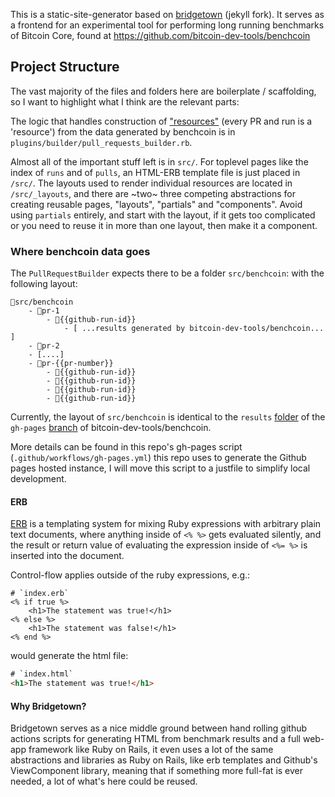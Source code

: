 This is a static-site-generator based on
[bridgetown](https://github.com/bridgetownrb/bridgetown) (jekyll fork). It
serves as a frontend for an experimental tool for performing long running benchmarks of Bitcoin Core, found at https://github.com/bitcoin-dev-tools/benchcoin

## Project Structure

The vast majority of the files and folders here are boilerplate / scaffolding,
so I want to highlight what I think are the relevant parts:

The logic that handles construction of
["resources"](https://www.bridgetownrb.com/docs/resources) (every PR and run
is a 'resource') from the data generated by benchcoin is in
`plugins/builder/pull_requests_builder.rb`.

Almost all of the important stuff left is in `src/`.  For toplevel pages like
the index of `runs` and of `pulls`, an HTML-ERB template file is just placed in
`/src/`. 
The layouts used to render individual resources are located in `/src/_layouts`,
and there are ~two~ three competing abstractions for creating reusable pages,
"layouts", "partials" and "components". Avoid using `partials` entirely, and start
with the layout, if it gets too complicated or you need to reuse it in more than
one layout, then make it a component.

### Where benchcoin data goes

The `PullRequestBuilder` expects there to be a folder `src/benchcoin`: with the
following layout:

```
📂src/benchcoin
    - 📂pr-1
        - 📂{{github-run-id}}
            - [ ...results generated by bitcoin-dev-tools/benchcoin... ]
    - 📁pr-2
    - [....]
    - 📂pr-{{pr-number}}
        - 📁{{github-run-id}}
        - 📁{{github-run-id}}
        - 📁{{github-run-id}}
        - 📁{{github-run-id}}
```

Currently, the layout of `src/benchcoin` is identical to the `results`
[folder](https://github.com/bitcoin-dev-tools/benchcoin/tree/gh-pages/results)
of the `gh-pages` [branch](https://github.com/bitcoin-dev-tools/benchcoin/tree/gh-pages) of
bitcoin-dev-tools/benchcoin.

More details can be found in this repo's gh-pages script
(`.github/workflows/gh-pages.yml`) this repo uses to
generate the Github pages hosted instance, I will move this script to a justfile
to simplify local development.

#### ERB 

[ERB](https://docs.ruby-lang.org/en/3.3/ERB.html) is a templating system for
mixing Ruby expressions with arbitrary plain text documents, where anything
inside of `<% %>` gets evaluated silently, and the result or return value of
evaluating the expression inside of `<%= %>` is inserted into the document.

Control-flow applies outside of the ruby expressions, e.g.:

```erb
# `index.erb`
<% if true %>
    <h1>The statement was true!</h1>
<% else %>
    <h1>The statement was false!</h1>
<% end %>
```

would generate the html file:

```html
# `index.html`
<h1>The statement was true!</h1>
```

#### Why Bridgetown?

Bridgetown serves as a nice middle ground between hand rolling github
actions scripts for generating HTML from benchmark results and a full web-app framework like
Ruby on Rails, it even uses a lot of the same abstractions and libraries as Ruby
on Rails, like erb templates and Github's ViewComponent library, meaning that if
something more full-fat is ever needed, a lot of what's here could be reused.
